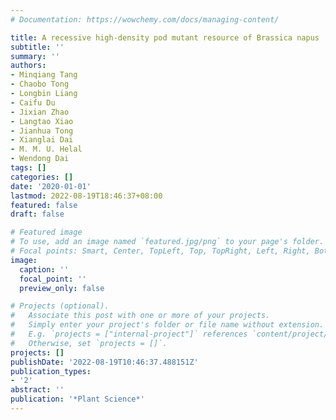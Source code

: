 ```yaml
---
# Documentation: https://wowchemy.com/docs/managing-content/

title: A recessive high-density pod mutant resource of Brassica napus
subtitle: ''
summary: ''
authors:
- Minqiang Tang
- Chaobo Tong
- Longbin Liang
- Caifu Du
- Jixian Zhao
- Langtao Xiao
- Jianhua Tong
- Xianglai Dai
- M. M. U. Helal
- Wendong Dai
tags: []
categories: []
date: '2020-01-01'
lastmod: 2022-08-19T18:46:37+08:00
featured: false
draft: false

# Featured image
# To use, add an image named `featured.jpg/png` to your page's folder.
# Focal points: Smart, Center, TopLeft, Top, TopRight, Left, Right, BottomLeft, Bottom, BottomRight.
image:
  caption: ''
  focal_point: ''
  preview_only: false

# Projects (optional).
#   Associate this post with one or more of your projects.
#   Simply enter your project's folder or file name without extension.
#   E.g. `projects = ["internal-project"]` references `content/project/deep-learning/index.md`.
#   Otherwise, set `projects = []`.
projects: []
publishDate: '2022-08-19T10:46:37.488151Z'
publication_types:
- '2'
abstract: ''
publication: '*Plant Science*'
---
```

